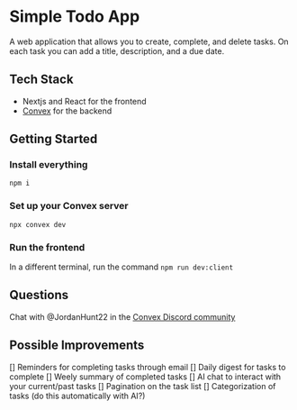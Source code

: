 # Simple Todo App

A web application that allows you to create, complete, and delete tasks. On each
task you can add a title, description, and a due date.

## Tech Stack

- Nextjs and React for the frontend
- [Convex](www.convex.dev) for the backend

## Getting Started

### Install everything

`npm i`

### Set up your Convex server

`npx convex dev`

### Run the frontend

In a different terminal, run the command
`npm run dev:client`

## Questions

Chat with @JordanHunt22 in the [Convex Discord community](https://convex.dev/community)

## Possible Improvements

[] Reminders for completing tasks through email
[] Daily digest for tasks to complete
[] Weely summary of completed tasks
[] AI chat to interact with your current/past tasks
[] Pagination on the task list
[] Categorization of tasks (do this automatically with AI?)
